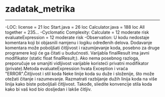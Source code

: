 # zadatak_metrika

---
-LOC:
 license = 21 loc
 Start.java = 26 loc
 Calculator.java = 188 loc
 All together = 235...
-Cyclomatic Complexity:
 Calculate = 12 moderate risk
 evaluateExpression = 12 moderate risk
-Observation:
 U kodu nedostaje komentara koji bi objasnili namjenu i logiku određenih delova.
 Dodavanje komentara može poboljšati čitljivost i razumijevanje koda, posebno za druge programere
 koji će ga čitati u budućnosti. Varijabla finalResult ima javni modifikator (static float finalResult;).
 Ako nema posebnog razloga, preporučuje se smanjiti vidljivost varijable koristeći privatni modifikator
 (private).Metoda evaluateExpression hvata Exception i vraća "ERROR".Čitljivost i stil koda
 Neke linije koda su duže i složenije, što može otežati čitanje i razumevanje. 
 Razmatrati razbijanje dužih linija koda na više linija kako biste poboljšali čitljivost. 
 Takođe, sliedite konvencije stila koda kako bi vaš kod bio dosljedan i lakše čitljiv.
